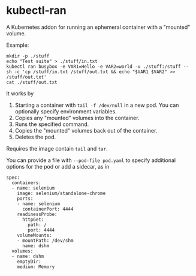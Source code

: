 # kubectl-ran

A Kubernetes addon for running an ephemeral container with a "mounted" volume.

Example:
```
mkdir -p ./stuff
echo "Test suite" > ./stuff/in.txt
kubectl ran busybox -e VAR1=Hello -e VAR2=world -v ./stuff:/stuff -- sh -c 'cp /stuff/in.txt /stuff/out.txt && echo "$VAR1 $VAR2" >> /stuff/out.txt'
cat ./stuff/out.txt
```

It works by
1. Starting a container with `tail -f /dev/null` in a new pod. You can optionally specify environment variables.
2. Copies any "mounted" volumes into the container.
3. Runs the specified command.
4. Copies the "mounted" volumes back out of the container.
5. Deletes the pod.

Requires the image contain `tail` and `tar`.

You can provide a file with `--pod-file pod.yaml` to specify additional options for the pod or add a sidecar, as in
```
spec:
  containers:
  - name: selenium
    image: selenium/standalone-chrome
    ports:
    - name: selenium
      containerPort: 4444
    readinessProbe:
      httpGet:
        path: /
        port: 4444
    volumeMounts:
    - mountPath: /dev/shm
      name: dshm
  volumes:
  - name: dshm
    emptyDir:
    medium: Memory
```
